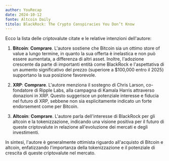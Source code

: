 ```yaml
---
author: YouRecap
date: 2024-10-12
fonte: Altcoin Daily
titolo: BlackRock: The Crypto Conspiracies You Don’t Know
---
```


Ecco la lista delle criptovalute citate e le relative intenzioni dell'autore:

1. **Bitcoin**: **Comprare**. L'autore sostiene che Bitcoin sia un ottimo store of value a lungo termine, in quanto la sua offerta è inelastica e non può essere aumentata, a differenza di altri asset. Inoltre, l'adozione crescente da parte di importanti entità come BlackRock e l'aspettativa di un aumento significativo del prezzo (superiore a $100,000 entro il 2025) supportano la sua posizione favorevole.

2. **XRP**: **Comprare**. L'autore menziona il sostegno di Chris Larson, co-fondatore di Ripple Labs, alla campagna di Kamala Harris attraverso donazioni in XRP. Questo suggerisce un potenziale interesse e fiducia nel futuro di XRP, sebbene non sia esplicitamente indicato un forte endorsement come per Bitcoin.

3. **Altcoin**: **Comprare**. L'autore parla dell'interesse di BlackRock per gli altcoin e la tokenizzazione, indicando una visione positiva per il futuro di queste criptovalute in relazione all'evoluzione dei mercati e degli investimenti.

In sintesi, l'autore è generalmente ottimista riguardo all'acquisto di Bitcoin e altcoin, enfatizzando l'importanza della tokenizzazione e il potenziale di crescita di queste criptovalute nel mercato.
